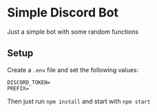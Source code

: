 # Simple Discord Bot
Just a simple bot with some random functions

## Setup
Create a `.env` file and set the following values:
```
DISCORD_TOKEN=
PREFIX=
```

Then just run `npm install` and start with `npm start`
